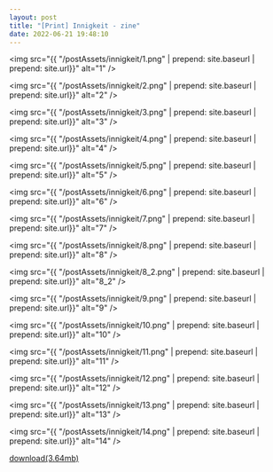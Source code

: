 ```yaml
---
layout: post
title: "[Print] Innigkeit - zine"
date: 2022-06-21 19:48:10
---
```


<!-- HOW TO EMBED GITHUB IMAGES JEKYLL: https://stackoverflow.com/questions/69023928/github-pages-with-jekyll-not-showing-images-in-md-post -->

<img src="{{ "/postAssets/innigkeit/1.png" | prepend: site.baseurl | prepend: site.url}}" alt="1" />

<img src="{{ "/postAssets/innigkeit/2.png" | prepend: site.baseurl | prepend: site.url}}" alt="2" />

<img src="{{ "/postAssets/innigkeit/3.png" | prepend: site.baseurl | prepend: site.url}}" alt="3" />

<img src="{{ "/postAssets/innigkeit/4.png" | prepend: site.baseurl | prepend: site.url}}" alt="4" />

<img src="{{ "/postAssets/innigkeit/5.png" | prepend: site.baseurl | prepend: site.url}}" alt="5" />

<img src="{{ "/postAssets/innigkeit/6.png" | prepend: site.baseurl | prepend: site.url}}" alt="6" />

<img src="{{ "/postAssets/innigkeit/7.png" | prepend: site.baseurl | prepend: site.url}}" alt="7" />

<img src="{{ "/postAssets/innigkeit/8.png" | prepend: site.baseurl | prepend: site.url}}" alt="8" />

<img src="{{ "/postAssets/innigkeit/8_2.png" | prepend: site.baseurl | prepend: site.url}}" alt="8_2" />

<img src="{{ "/postAssets/innigkeit/9.png" | prepend: site.baseurl | prepend: site.url}}" alt="9" />

<img src="{{ "/postAssets/innigkeit/10.png" | prepend: site.baseurl | prepend: site.url}}" alt="10" />

<img src="{{ "/postAssets/innigkeit/11.png" | prepend: site.baseurl | prepend: site.url}}" alt="11" />

<img src="{{ "/postAssets/innigkeit/12.png" | prepend: site.baseurl | prepend: site.url}}" alt="12" />

<img src="{{ "/postAssets/innigkeit/13.png" | prepend: site.baseurl | prepend: site.url}}" alt="13" />

<img src="{{ "/postAssets/innigkeit/14.png" | prepend: site.baseurl | prepend: site.url}}" alt="14" />

[download(3.64mb)](https://github.com/spoisseroux/spoisseroux.github.io/blob/master/postAssets/innigkeit/INNIGKEIT.pdf)

